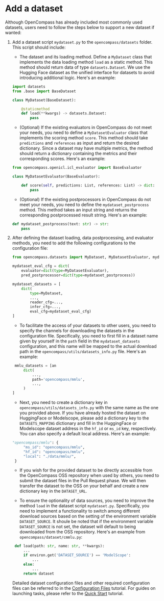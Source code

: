 # Add a dataset

Although OpenCompass has already included most commonly used datasets, users need to follow the steps below to support a new dataset if wanted:

1. Add a dataset script `mydataset.py` to the `opencompass/datasets` folder. This script should include:

   - The dataset and its loading method. Define a `MyDataset` class that implements the data loading method `load` as a static method. This method should return data of type `datasets.Dataset`. We use the Hugging Face dataset as the unified interface for datasets to avoid introducing additional logic. Here's an example:

   ```python
   import datasets
   from .base import BaseDataset

   class MyDataset(BaseDataset):

       @staticmethod
       def load(**kwargs) -> datasets.Dataset:
           pass
   ```

   - (Optional) If the existing evaluators in OpenCompass do not meet your needs, you need to define a `MyDatasetEvaluator` class that implements the scoring method `score`. This method should take `predictions` and `references` as input and return the desired dictionary. Since a dataset may have multiple metrics, the method should return a dictionary containing the metrics and their corresponding scores. Here's an example:

   ```python
   from opencompass.openicl.icl_evaluator import BaseEvaluator

   class MyDatasetEvaluator(BaseEvaluator):

       def score(self, predictions: List, references: List) -> dict:
           pass
   ```

   - (Optional) If the existing postprocessors in OpenCompass do not meet your needs, you need to define the `mydataset_postprocess` method. This method takes an input string and returns the corresponding postprocessed result string. Here's an example:

   ```python
   def mydataset_postprocess(text: str) -> str:
       pass
   ```

2. After defining the dataset loading, data postprocessing, and evaluator methods, you need to add the following configurations to the configuration file:

   ```python
   from opencompass.datasets import MyDataset, MyDatasetEvaluator, mydataset_postprocess

   mydataset_eval_cfg = dict(
       evaluator=dict(type=MyDatasetEvaluator),
       pred_postprocessor=dict(type=mydataset_postprocess))

   mydataset_datasets = [
       dict(
           type=MyDataset,
           ...,
           reader_cfg=...,
           infer_cfg=...,
           eval_cfg=mydataset_eval_cfg)
   ]
   ```
   
   - To facilitate the access of your datasets to other users, you need to specify the channels for downloading the datasets in the configuration file. Specifically, you need to first fill in a dataset name given by yourself in the `path` field in the `mydataset_datasets` configuration, and this name will be mapped to the actual download path in the `opencompass/utils/datasets_info.py` file. Here's an example:
   
   ```python
    mmlu_datasets = [an
        dict(
            ...,
            path='opencompass/mmlu',
            ...,
        )
   ]
   ```
   - Next, you need to create a dictionary key in `opencompass/utils/datasets_info.py` with the same name as the one you provided above. If you have already hosted the dataset on HuggingFace or Modelscope, please add a dictionary key to the `DATASETS_MAPPING` dictionary and fill in the HuggingFace or Modelscope dataset address in the `hf_id` or `ms_id` key, respectively. You can also specify a default local address. Here's an example:
   
   ```python
   "opencompass/mmlu": {
        "ms_id": "opencompass/mmlu",
        "hf_id": "opencompass/mmlu",
        "local": "./data/mmlu/",
    }
   ```
   
   - If you wish for the provided dataset to be directly accessible from the OpenCompass OSS repository when used by others, you need to submit the dataset files in the Pull Request phase. We will then transfer the dataset to the OSS on your behalf and create a new dictionary key in the `DATASET_URL`.

   - To ensure the optionality of data sources, you need to improve the method `load` in the dataset script `mydataset.py`. Specifically, you need to implement a functionality to switch among different download sources based on the setting of the environment variable `DATASET_SOURCE`. It shoule be noted that if the environment variable `DATASET_SOURCE` is not set, the dataset will default to being downloaded from the OSS repository. Here's an example from `opencompass/dataset/cmmlu.py`:

   ```python
    def load(path: str, name: str, **kwargs):
        ...
        if environ.get('DATASET_SOURCE') == 'ModelScope':
            ...
        else:
            ...
        return dataset
   ```
   

   Detailed dataset configuration files and other required configuration files can be referred to in the [Configuration Files](../user_guides/config.md) tutorial. For guides on launching tasks, please refer to the [Quick Start](../get_started/quick_start.md) tutorial.
